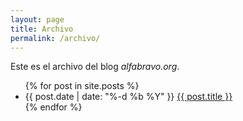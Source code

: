 ```yaml
---
layout: page
title: Archivo
permalink: /archivo/
---
```


Este es el archivo del blog *alfabravo.org*.

<ul>
	{% for post in site.posts %}
	<li>
		{{ post.date | date: "%-d %b %Y" }} <a href="{{ post.url }}">{{ post.title }}</a>
	</li>
	{% endfor %}
</ul>
